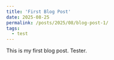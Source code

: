 ```yaml
---
title: 'First Blog Post'
date: 2025-08-25
permalink: /posts/2025/08/blog-post-1/
tags:
  - test
---
```

This is my first blog post. Tester.
